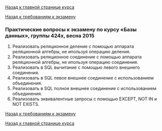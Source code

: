 [Назад к главной странице курса](https://github.com/db2017ss/syllabus)

[Назад к требованиям к экзамену](https://github.com/db2017ss/syllabus/blob/master/exam/exam.md)

### Практические вопросы к экзамену по курсу «Базы данных», группы 424x, весна 2015

1. Реализовать реляционное деление с помощью аппарата реляционной алгебры, не ипользуя операцию деления.
2. Реализовать реляционное соединение с помощью аппарата реляционной алгебры, не ипользуя операцию соединения.
3. Реализовать в SQL вычитание с помощью левого внешнего соединения.
4. Реализовать в SQL левое внешнее соединение с использованием объединения.
5. Реализовать в SQL полное внешнее соединение с использованием объединения.
6. Реализовать эквивалентные запросы с помощью EXCEPT, NOT IN и NOT EXISTS.

[Назад к требованиям к экзамену](https://github.com/db2017ss/syllabus/blob/master/exam/exam.md)

[Назад к главной странице курса](https://github.com/db2017ss/syllabus)
